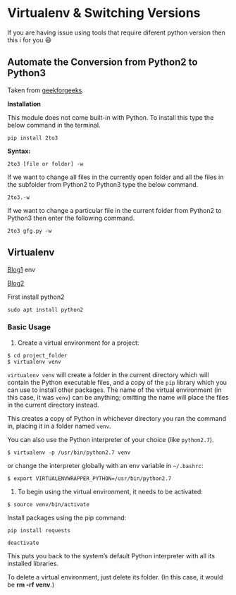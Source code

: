 # Virtualenv & Switching Versions

If you are having issue using tools that require diferent python version then this i for you :smile:

## Automate the Conversion from Python2 to Python3

Taken from [geekforgeeks](https://www.geeksforgeeks.org/automate-the-conversion-from-python2-to-python3/).



**Installation**

This module does not come built-in with Python. To install this type the below command in the terminal.

```
pip install 2to3
```

**Syntax:**

```
2to3 [file or folder] -w
```

If we want to change all files in the currently open folder and all the files in the subfolder from Python2 to Python3 type the below command.

```
2to3.-w
```

If we want to change a particular file in the current folder from Python2 to Python3 then enter the following command.

```
2to3 gfg.py -w
```

## Virtualenv

[Blog1](https://docs.python-guide.org/dev/virtualenvs/) env

[Blog2](https://techviewleo.com/install-python-with-virtualenv-on-linux-mint/)

First install python2

```
sudo apt install python2
```

### Basic Usage

1. Create a virtual environment for a project:

```
$ cd project_folder
$ virtualenv venv
```

`virtualenv venv` will create a folder in the current directory which will contain the Python executable files, and a copy of the `pip` library which you can use to install other packages. The name of the virtual environment (in this case, it was `venv`) can be anything; omitting the name will place the files in the current directory instead.

This creates a copy of Python in whichever directory you ran the command in, placing it in a folder named `venv`.

You can also use the Python interpreter of your choice (like `python2.7`).

```
$ virtualenv -p /usr/bin/python2.7 venv
```

or change the interpreter globally with an env variable in `~/.bashrc`:

```
$ export VIRTUALENVWRAPPER_PYTHON=/usr/bin/python2.7
```

1. To begin using the virtual environment, it needs to be activated:

```
$ source venv/bin/activate
```

Install packages using the pip command:

```
pip install requests
```

```
deactivate
```

This puts you back to the system’s default Python interpreter with all its installed libraries.

To delete a virtual environment, just delete its folder. (In this case, it would be **rm -rf venv**.)

###
